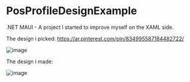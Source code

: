 # PosProfileDesignExample

.NET MAUI - A project I started to improve myself on the XAML side.

The design i picked: https://ar.pinterest.com/pin/834995587184482722/

![image](https://user-images.githubusercontent.com/36519570/218763283-f1577718-127a-4e72-9e2f-38b18b2ee8d0.png)

The design i made:

![image](https://user-images.githubusercontent.com/36519570/218763528-fde4c3bb-1c73-47de-941d-5d2827e11042.png)

